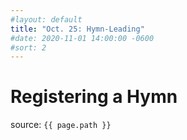 ```yaml
---
#layout: default
title: "Oct. 25: Hymn-Leading"
#date: 2020-11-01 14:00:00 -0600
#sort: 2
---
```

# Registering a Hymn

source: `{{ page.path }}`
